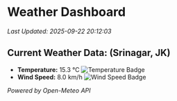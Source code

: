 
# Weather Dashboard

_Last Updated: 2025-09-22 20:12:03_

## Current Weather Data: (Srinagar, JK)
- **Temperature:** 15.3 °C ![Temperature Badge](https://img.shields.io/badge/Temperature-Low%20Temp-blue)
- **Wind Speed:** 8.0 km/h ![Wind Speed Badge](https://img.shields.io/badge/Wind%20Speed-Light%20Wind-blue)

*Powered by Open-Meteo API*
